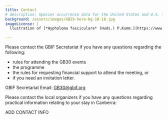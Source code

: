 ```yaml
---
title: Contact
# description: Species occurrence data for the United States and U.S. Territories.
background: /assets/images/GB29-hero-bg-10-18.jpg
imageLicense: |
  llustration of [*Hypholoma fasciculare* (Huds.) P.Kumm.](https://www.gbif.org/species/3293632) published in Führer für Pilzfreunde by Edmund Michael. Available via the [Biodiversity Heritage Library](https://flic.kr/p/dXWYGp)

---
```


Please contact the GBIF Secretariat if you have any questions regarding the following: 
- rules for attending the GB30 events
- the programme
- the rules for requesting financial support to attend the meeting, or
- if you need an invitation letter.  

GBIF Secretariat
Email: [GB30@gbif.org](mailto:GB30@gbif.org)

Please contact the local organizers if you have any questions regarding practical information relating to your stay in Canberra:

ADD CONTACT INFO

